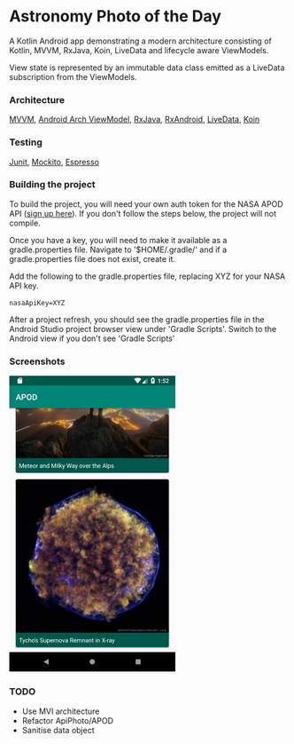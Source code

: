 # Astronomy Photo of the Day

A Kotlin Android app demonstrating a modern architecture consisting of Kotlin, MVVM, RxJava, Koin, LiveData and lifecycle aware ViewModels.

View state is represented by an immutable data class emitted as a LiveData subscription from the ViewModels. 

### Architecture

[MVVM](https://en.wikipedia.org/wiki/Model%E2%80%93view%E2%80%93viewmodel), [Android Arch ViewModel](https://developer.android.com/topic/libraries/architecture/viewmodel), [RxJava](https://github.com/ReactiveX/RxJava), [RxAndroid](https://github.com/ReactiveX/RxAndroid), [LiveData](https://developer.android.com/topic/libraries/architecture/livedata), [Koin](https://insert-koin.io/)
 
### Testing
[Junit](https://junit.org/junit4/), [Mockito](http://site.mockito.org/), [Espresso](https://developer.android.com/training/testing/espresso/)

### Building the project

To build the project, you will need your own auth token for the NASA APOD API ([sign up here](https://api.nasa.gov/index.html#apply-for-an-api-key)). If you don't follow the steps below, the project will not compile.

Once you have a key, you will need to make it available as a gradle.properties file. Navigate to '$HOME/.gradle/' and if a gradle.properties file does not exist, create it.

Add the following to the gradle.properties file, replacing XYZ for your NASA API key.
```
nasaApiKey=XYZ
```

After a project refresh, you should see the gradle.properties file in the Android Studio project browser view under 'Gradle Scripts'. Switch to the Android view if you don't see 'Gradle Scripts'

### Screenshots

<img src="media/screenshot1.png" alt="screenshot" width="300"/>


### TODO

- Use MVI architecture
- Refactor ApiPhoto/APOD
- Sanitise data object